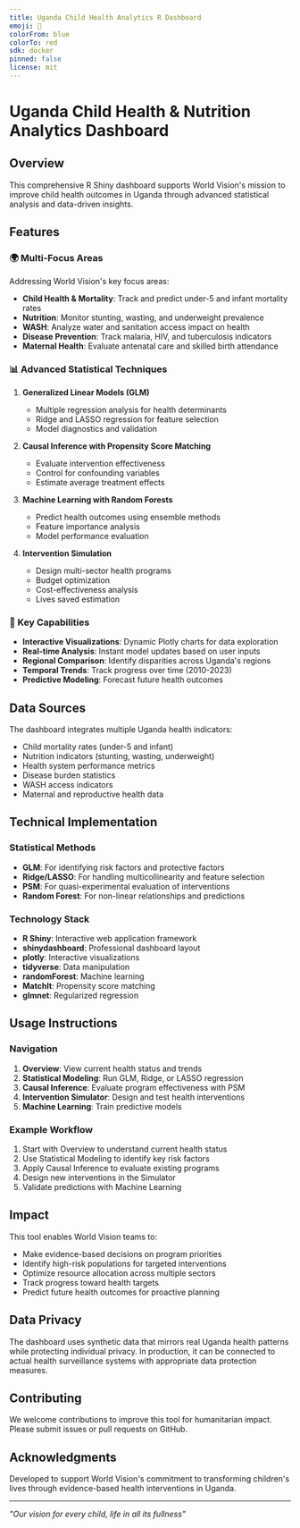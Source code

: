 ```yaml
---
title: Uganda Child Health Analytics R Dashboard
emoji: 🏥
colorFrom: blue
colorTo: red
sdk: docker
pinned: false
license: mit
---
```


# Uganda Child Health & Nutrition Analytics Dashboard

## Overview
This comprehensive R Shiny dashboard supports World Vision's mission to improve child health outcomes in Uganda through advanced statistical analysis and data-driven insights.

## Features

### 🌍 Multi-Focus Areas
Addressing World Vision's key focus areas:
- **Child Health & Mortality**: Track and predict under-5 and infant mortality rates
- **Nutrition**: Monitor stunting, wasting, and underweight prevalence
- **WASH**: Analyze water and sanitation access impact on health
- **Disease Prevention**: Track malaria, HIV, and tuberculosis indicators
- **Maternal Health**: Evaluate antenatal care and skilled birth attendance

### 📊 Advanced Statistical Techniques

1. **Generalized Linear Models (GLM)**
   - Multiple regression analysis for health determinants
   - Ridge and LASSO regression for feature selection
   - Model diagnostics and validation

2. **Causal Inference with Propensity Score Matching**
   - Evaluate intervention effectiveness
   - Control for confounding variables
   - Estimate average treatment effects

3. **Machine Learning with Random Forests**
   - Predict health outcomes using ensemble methods
   - Feature importance analysis
   - Model performance evaluation

4. **Intervention Simulation**
   - Design multi-sector health programs
   - Budget optimization
   - Cost-effectiveness analysis
   - Lives saved estimation

### 🎯 Key Capabilities

- **Interactive Visualizations**: Dynamic Plotly charts for data exploration
- **Real-time Analysis**: Instant model updates based on user inputs
- **Regional Comparison**: Identify disparities across Uganda's regions
- **Temporal Trends**: Track progress over time (2010-2023)
- **Predictive Modeling**: Forecast future health outcomes

## Data Sources

The dashboard integrates multiple Uganda health indicators:
- Child mortality rates (under-5 and infant)
- Nutrition indicators (stunting, wasting, underweight)
- Health system performance metrics
- Disease burden statistics
- WASH access indicators
- Maternal and reproductive health data

## Technical Implementation

### Statistical Methods
- **GLM**: For identifying risk factors and protective factors
- **Ridge/LASSO**: For handling multicollinearity and feature selection
- **PSM**: For quasi-experimental evaluation of interventions
- **Random Forest**: For non-linear relationships and predictions

### Technology Stack
- **R Shiny**: Interactive web application framework
- **shinydashboard**: Professional dashboard layout
- **plotly**: Interactive visualizations
- **tidyverse**: Data manipulation
- **randomForest**: Machine learning
- **MatchIt**: Propensity score matching
- **glmnet**: Regularized regression

## Usage Instructions

### Navigation
1. **Overview**: View current health status and trends
2. **Statistical Modeling**: Run GLM, Ridge, or LASSO regression
3. **Causal Inference**: Evaluate program effectiveness with PSM
4. **Intervention Simulator**: Design and test health interventions
5. **Machine Learning**: Train predictive models

### Example Workflow
1. Start with Overview to understand current health status
2. Use Statistical Modeling to identify key risk factors
3. Apply Causal Inference to evaluate existing programs
4. Design new interventions in the Simulator
5. Validate predictions with Machine Learning

## Impact

This tool enables World Vision teams to:
- Make evidence-based decisions on program priorities
- Identify high-risk populations for targeted interventions
- Optimize resource allocation across multiple sectors
- Track progress toward health targets
- Predict future health outcomes for proactive planning

## Data Privacy

The dashboard uses synthetic data that mirrors real Uganda health patterns while protecting individual privacy. In production, it can be connected to actual health surveillance systems with appropriate data protection measures.

## Contributing

We welcome contributions to improve this tool for humanitarian impact. Please submit issues or pull requests on GitHub.

## Acknowledgments

Developed to support World Vision's commitment to transforming children's lives through evidence-based health interventions in Uganda.

---
*"Our vision for every child, life in all its fullness"*
